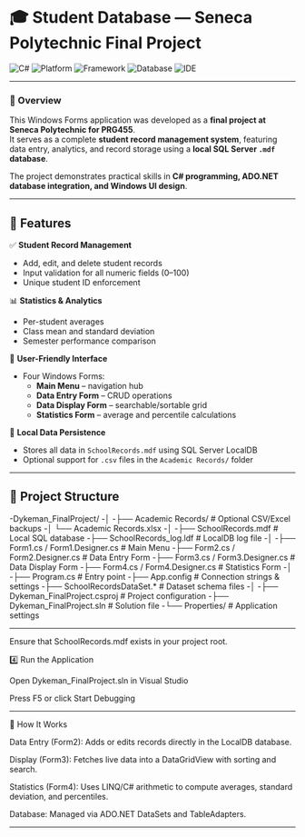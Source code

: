 # 🎓 Student Database — Seneca Polytechnic Final Project

![C#](https://img.shields.io/badge/Language-C%23-178600?style=for-the-badge&logo=csharp&logoColor=white)
![Platform](https://img.shields.io/badge/Platform-Windows-0078D6?style=for-the-badge&logo=windows&logoColor=white)
![Framework](https://img.shields.io/badge/.NET-Framework%204.8-512BD4?style=for-the-badge&logo=dotnet&logoColor=white)
![Database](https://img.shields.io/badge/Database-LocalDB%20(MDF)-CC2927?style=for-the-badge&logo=microsoftsqlserver&logoColor=white)
![IDE](https://img.shields.io/badge/IDE-Visual%20Studio%202022-5C2D91?style=for-the-badge&logo=visualstudio&logoColor=white)

---

### 🧾 Overview
This Windows Forms application was developed as a **final project at Seneca Polytechnic for PRG455**.  
It serves as a complete **student record management system**, featuring data entry, analytics, and record storage using a **local SQL Server `.mdf` database**.

The project demonstrates practical skills in **C# programming, ADO.NET database integration, and Windows UI design**.

---

## 🚀 Features

✅ **Student Record Management**
- Add, edit, and delete student records  
- Input validation for all numeric fields (0–100)  
- Unique student ID enforcement  

📊 **Statistics & Analytics**
- Per-student averages  
- Class mean and standard deviation  
- Semester performance comparison  

🧭 **User-Friendly Interface**
- Four Windows Forms:
  - **Main Menu** – navigation hub  
  - **Data Entry Form** – CRUD operations  
  - **Data Display Form** – searchable/sortable grid  
  - **Statistics Form** – average and percentile calculations  

💾 **Local Data Persistence**
- Stores all data in `SchoolRecords.mdf` using SQL Server LocalDB  
- Optional support for `.csv` files in the `Academic Records/` folder  

---

## 🧱 Project Structure
-Dykeman_FinalProject/
-│
-├── Academic Records/ # Optional CSV/Excel backups
-│ └── Academic Records.xlsx
-│
-├── SchoolRecords.mdf # Local SQL database
-├── SchoolRecords_log.ldf # LocalDB log file
-│
-├── Form1.cs / Form1.Designer.cs # Main Menu
-├── Form2.cs / Form2.Designer.cs # Data Entry Form
-├── Form3.cs / Form3.Designer.cs # Data Display Form
-├── Form4.cs / Form4.Designer.cs # Statistics Form
-│
-├── Program.cs # Entry point
-├── App.config # Connection strings & settings
-├── SchoolRecordsDataSet.* # Dataset schema files
-│
-├── Dykeman_FinalProject.csproj # Project configuration
-├── Dykeman_FinalProject.sln # Solution file
-└── Properties/ # Application settings

---

Ensure that SchoolRecords.mdf exists in your project root.

4️⃣ Run the Application

Open Dykeman_FinalProject.sln in Visual Studio

Press F5 or click Start Debugging

---

🧠 How It Works

Data Entry (Form2): Adds or edits records directly in the LocalDB database.

Display (Form3): Fetches live data into a DataGridView with sorting and search.

Statistics (Form4): Uses LINQ/C# arithmetic to compute averages, standard deviation, and percentiles.

Database: Managed via ADO.NET DataSets and TableAdapters.

---
